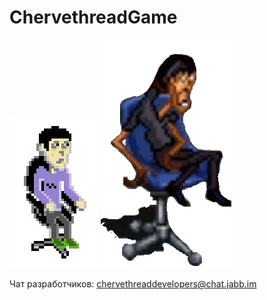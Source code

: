 # ChervethreadGame

![sprite](https://github.com/chervethread-developers/ChervethreadGame/blob/master/images/km.jpg)
![sprite](https://github.com/chervethread-developers/ChervethreadGame/blob/master/images/km_ver2.gif)

Чат разработчиков: chervethreaddevelopers@chat.jabb.im



